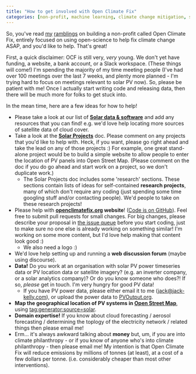 ```yaml
---
title: "How to get involved with Open Climate Fix"
categories: [non-profit, machine learning, climate change mitigation, software engineering]
---
```


So, you've read [my](/blog/2019-01-07-non-profit) [ramblings](/blog/2019-01-09-update) on building a non-profit called Open Climate Fix, entirely focused on using open-science to help fix climate change ASAP, and you'd like to help.  That's great!

First, a quick disclaimer: OCF is still very, _very_ young.  We don't yet have funding, a website, a bank account, or a Slack workspace.  (These things will come!)  I'm spending the majority of my time meeting people (I've had over 100 meetings over the last 7 weeks, and plenty more planned - I'm trying hard to focus on meetings relevant to solar PV now).  So, please be patient with me!  Once I actually start writing code and releasing data, then there will be much more for folks to get stuck into.

In the mean time, here are a few ideas for how to help!

* Please take a look at our list of **[Solar data & software](https://docs.google.com/document/d/1tk9cF4O539TzaMaUufn9Ay4f6qKKEyoNKmzP03kbSDo/edit?usp=sharing)** and add any resources that you can find!  e.g. we'd love help locating more sources of satellite data of cloud cover.
* Take a look at the **[Solar Projects](https://docs.google.com/document/d/14UZd_qdAjD8P1VGNQThf3rZz9tBCXk2_ySZ_oNIEdSs/edit?usp=sharing)** doc.  Please comment on any projects that you'd like to help with.  Heck, if you want, please go right ahead and take the lead on any of those projects :)  For example, one great stand-alone project would be to build a simple website to allow people to enter the location of PV panels into Open Street Map.  (Please comment on the doc if you do go ahead and start work on a project, so we don't duplicate work.)
  * The Solar Projects doc includes some 'research' sections.  These sections contain lists of ideas for self-contained **research projects**, many of which don't require any coding (just spending some time googling stuff and/or contacting people).  We'd people to take on these research projects!
* Please help with **[openclimatefix.org](http://openclimatefix.org) website**!  ([Code is on GitHub](https://github.com/openclimatefix/openclimatefix.github.io/)).  Feel free to submit pull requests for small changes.  For big changes, please describe your proposal in [the issue queue](https://github.com/openclimatefix/openclimatefix.github.io/issues) before you start coding, just to make sure no one else is already working on something similar!  I'm working on some more content, but I'd love help making that content look good :)
  * We also need a logo :)
* We'd love help setting up and running a **web discussion forum** (maybe using discourse).
* **Data!** Do you work at an organisation with solar PV power timeseries data or PV location data or satellite imagery?  (e.g. an inverter company, or a solar analytics company)?  Or do you know someone who does?!  If so, _please_ get in touch.  I'm very hungry for good PV data!
  * If you have PV power data, please either email it to me (jack@jack-kelly.com), or upload the power data to [PVOutput.org](https://pvoutput.org/).
* **Map the geographical location of PV systems in [Open Street Map](https://www.openstreetmap.org)**, using [tag:generator:source=solar](https://wiki.openstreetmap.org/wiki/Tag:generator:source=solar).
* **Domain expertise!** If you know about cloud forecasting / aerosol forecasting / determining the toplogy of the electricity network / related things then please email me!
* Erm... it's always awkward talking about **money** but, um, if you are into climate philanthropy - or if you know of anyone who's into climate philanthropy - then please email me!  My intention is that Open Climate Fix will reduce emissions by millions of tonnes (at least), at a cost of a few dollars per tonne.  (i.e. considerably cheaper than most other interventions).

